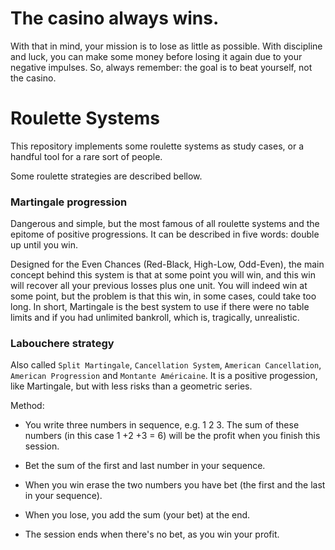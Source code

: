 The casino always wins. 
====

With that in mind, your mission is to lose as little as possible. With discipline and luck, you can make some money before losing it again due to your negative impulses. So, always remember: the goal is to beat yourself, not the casino.

Roulette Systems
====

This repository implements some roulette systems as study cases, or a handful tool for a rare sort of people. 

Some roulette strategies are described bellow. 

### Martingale progression

Dangerous and simple, but the most famous of all roulette systems and the epitome of positive progressions. It can be described in five words: double up until you win.

Designed for the Even Chances (Red-Black, High-Low, Odd-Even), the main concept behind this system is that at some point you will win, and this win will recover all your previous losses plus one unit. You will indeed win at some point, but the problem is that this win, in some cases, could take too long. In short, Martingale is the best system to use if there were no table limits and if you had unlimited bankroll, which is, tragically, unrealistic.

### Labouchere strategy

Also called `Split Martingale`, `Cancellation System`, `American Cancellation`, `American Progression` and `Montante Américaine`. It is a positive progession, like Martingale, but with less risks than a geometric series. 

Method: 

* You write three numbers in sequence, e.g. 1 2 3. The sum of these numbers (in this case 1 +2 +3 = 6) will be the profit when you finish this session.

* Bet the sum of the first and last number in your sequence.

* When you win erase the two numbers you have bet (the first and the last in your sequence).

* When you lose, you add the sum (your bet) at the end.

* The session ends when there's no bet,  as you win your profit.
